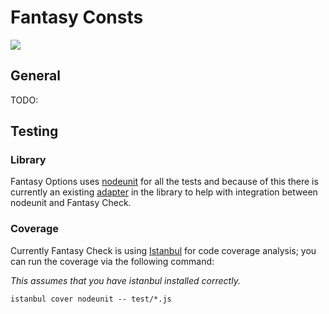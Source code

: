 # Fantasy Consts

![](https://raw.github.com/puffnfresh/fantasy-land/master/logo.png)

## General

TODO:

## Testing

### Library

Fantasy Options uses [nodeunit](https://github.com/caolan/nodeunit) for 
all the tests and because of this there is currently an existing 
[adapter](test/lib/test.js) in the library to help with integration 
between nodeunit and Fantasy Check.

### Coverage

Currently Fantasy Check is using [Istanbul](https://github.com/gotwarlost/istanbul) 
for code coverage analysis; you can run the coverage via the following
command:

_This assumes that you have istanbul installed correctly._

```
istanbul cover nodeunit -- test/*.js
```
